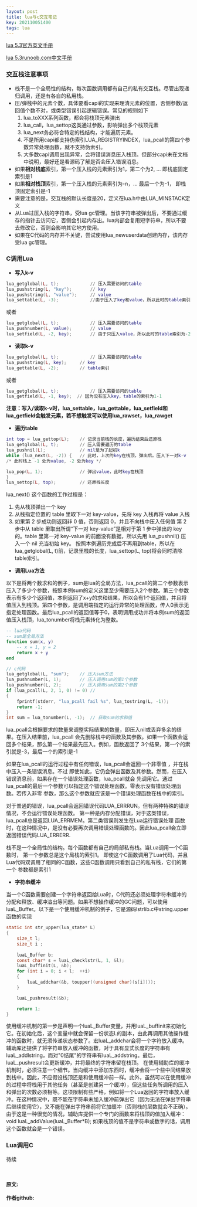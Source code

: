 ```yaml
---
layout: post
title: lua与c交互笔记
key: 202110051400
tags: lua
---
```


[lua 5.3官方英文手册](https://www.lua.org/manual/5.3/)

[lua 5.3runoob.com中文手册](https://www.runoob.com/manual/lua53doc/manual.html)

### 交互栈注意事项
* 栈不是一个全局性的结构，每次函数调用都有自己的私有交互栈。尽管出现递归调用，还是有各自的私用栈。
* 压/弹栈中的元素个数，具体要看capi的实现来理清元素的位置，否侧参数/返回值个数不对，或类型错误引起逻辑错误。常见的规则如下
    1. lua_toXXX系列函数，都会将栈顶元素弹出
    2. lua_call，lua_settop这类通过参数，影响弹出多个栈顶元素
    3. lua_next务必符合特定的栈结构，才能遍历元素。
    4. 不是所用capi都支持伪索引LUA_REGISTRYINDEX，lua_pcall的第四个参数异常处理函数，就不支持伪索引。
    5. 大多数capi调用出现异常，会将错误消息压入栈顶。但部分capi未在文档中说明，最好还是看源码了解是否会压入错误消息。
* 如果**相对栈底**索引，第一个压入栈的元素索引为1，第二个为2, ... 即栈底固定索引是1
* 如果**相对栈顶**索引，第一个压入栈的元素索引为-n，... 最后一个为-1， 即栈顶固定索引是-1
* 需要注意的是，交互栈的默认长度是20，定义在lua.h中由LUA_MINSTACK定义
* 从Lua过压入栈的字符串，受lua gc管理。当该字符串被弹出后，不要通过缓存的指针去访问它，否侧会引起内存出。lua内部会复用短字符串，所以不要去修改它，否则会影响其它地方使用。
* 如果在C代码的内存并不关键，尝试使用lua_newuserdata创建内存，该内存受lua gc管理。

### C调用Lua

* **写入k-v**
```lua
lua_getglobal(L, t);            // 压入需要访问的table
lua_pushstring(L, "key");       // key
lua_pushstring(L, "value");     // value
lua_settable(L, -3);            //由于压入了key和value，所以此时的table索引为-3
```
或者
```lua
lua_getglobal(L, t);            // 压入需要访问的table
lua_pushnumber(L, value);       // value
lua_setfield(L, -2, key);       // 由于只压入value，所以此时的table索引为-2
```

* **读取k-v**

```lua
lua_getglobal(L, t);            // 压入需要访问的table
lua_pushstring(L, key);     // key
lua_gettable(L, -2);        // table索引
```
或者
```lua
lua_getglobal(L, t);            // 压入需要访问的table
lua_getfield(L, -1, key);  // 因为没有压入key，table的索引为1-1
```

**注意：写入/读取k-v时，lua_settable，lua_gettable，lua_setfield和lua_getfield会触发元素，若不想触发可以使用lua_rawset，lua_rawget**

* **遍历table**

```lua
int top = lua_gettop(L);    // 记录当前栈的长度，遍历结束后还原栈
lua_getglobal(L, t);        // 压入需要遍历的table
lua_pushnil(L);             // nil是为了起初k
while (lua_next(L, -2)) {   // 此时，上次的key在栈顶，弹出后。压入下一对k-v
/* 此时栈上 -1 处为value, -2 处为key */

lua_pop(L, 1);              // 弹出value，此时key在栈顶
}
lua_settop(L, top);         // 还原栈长度
```

lua_next() 这个函数的工作过程是：
1) 先从栈顶弹出一个 key
2) 从栈指定位置的 table 里取下一对 key-value，先将 key 入栈再将 value 入栈
3) 如果第 2 步成功则返回非 0 值，否则返回 0，并且不向栈中压入任何值
第 2 步中从 table 里取出所谓“下一对 key-value”是相对于第 1 步中弹出的 key 的。table 里第一对 key-value 的前面没有数据，所以先用 lua_pushnil() 压入一个 nil 充当初始 key。
按照本例遍历完成后不再用到table，所以在lua_getglobal(L, t)前，记录里栈的长度，lua_settop(L, top)将会同时清除table索引。

* **调用Lua方法**

以下是将两个数求和的例子，sum是lua的全局方法，lua_pcall的第二个参数表示压入了多少个参数，按照本例sum的定义这里至少需要压入2个参数。第三个参数表示有多少个返回值，本例返回了x+y的求和结果，所以会有1个返回值，并且将值压入到栈顶。第四个参数，是调用端指定的运行异常的处理函数，传人0表示无指定处理函数。最后lua_pcall的返回值等于0，表明调用成功并将本例sum的返回值压入栈顶，lua_tonumber将栈元素转化为整数。
```lua
-- lua代码
-- sum是全局方法
function sum(x, y)
    -- x = 1, y = 2
    return x + y
end

```
```c
// c代码
lua_getglobal(L, "sum");    // 压入sum方法
lua_pushnumber(L, 1);       // 压入调用sum的第1个参数
lua_pushnumber(L, 2);       // 压入调用sum的第2个参数
if (lua_pcall(L, 2, 1, 0) != 0) //
{
    fprintf(stderr, "lua_pcall fail %s", lua_tostring(L, -1));
    return -1;
}
int sum = lua_tonumber(L, -1);  // 获取sum的求和值
```
lua_pcall会根据要求的数量来调整实际结果的数量，即压入nil或丢弃多余的结果。在压入结果前，lua_pcall
会先删除栈中的函数及其参数。如果一个函数会返回多个结果，那么第一个结果最先压入。例如，函数返回了
3个结果，第一个的索引就是-3，最后一个的索引是-1

如果在lua_pcall的运行过程中有任何错误，lua_pcall会返回一个非零值 ，并在栈中压入一条错误消息。不过
即使如此，它仍会弹出函数及其参数。然而，在压入错误消息前，如果存在一个错误处理函数，lua_pcall就会
先调用它。通过lua_pcall的最后一个参数可以指定这个错误处理函数。零表示没有错误处理函数。若传入非零
参数，那么这个参数就应该是一个错误处理函数在栈中的索引。

对于普通的错误，lua_pcall会返回错误代码LUA_ERRRUN。但有两种特殊的错误情况，不会运行错误处理函数。
第一种是内存分配错误，对于这类错误，lua_pcall总是返回LUA_ERRMEM。第二类错误则发生在Lua运行错误处理
函数时，在这种情况中，是没有必要再次调用错误处理函数的。因此lua_pcall会立即返回错误代码LUA_ERRERR.

栈不是一个全局性的结构。每个函数都有自己的局部私有栈。当Lua调用一个C函数时， 第一个参数总是这个局栈的索引1。
即使这个C函数调用了Lua代码，并且Lua代码双调用了相同的C函数，这些C函数调用只看到自己的私有栈，它们的第一个
参数都是索引1


* **字符串缓冲**

当一个C函数需要创建一个字符串返回给Lua时，C代码还必须处理字符串缓冲的分配和释放、缓冲溢出等问题。如果不想操作缓冲的GC问题，可以使用luaL_Buffer。以下是一个使用缓冲机制的例子，它是源码lstrlib.c中string.upper函数的实现

```c
static int str_upper(lua_state* L)
{
    size_t l;
    size_t i ;
    
    luaL_Buffer b;
    const char* s = luaL_checklstr(L, 1, &l);
    luaL_buffinit(L, &b);
    for (int i = 0; i < l;  ++i)
    {
        luaL_addchar(&b, toupper((unsigned char)(s[i])));
    }

    luaL_pushresult(&b);

    return 1;
}
```
使用缓冲机制的第一步是声明一个luaL_Buffer变量，并用luaL_buffinit来初始化它。在初始化后，这个变量中就会保留一份状态L的副本，由此再调用其他操作缓冲的函数时，就无须传递状态参数了。宏luaL_addchar会将一个字符放入缓冲。辅助库还提供了将字符串放入缓冲的函数，对于具有显式长度的字符串有luaL_addlstring，而对"0结尾"的字符串有luaL_addstring。最后，luaL_pushresult会更新缓冲，并将最终的字符串留在栈顶。
在使用辅助库的缓冲机制时，必须注意一个细节。当向缓冲中添加东西时，缓冲会将一个些中间结果放到栈中。因此，不应假设栈顶还是和使用缓冲前一样。此外，虽然可以在使用缓冲的过程中将栈用于其他任务（甚至是创建另一个缓冲），但这些任务所调用的压入和弹出的次数必须相等。这项限制有些严格，例如将一个Lua返回的字符串放入缓冲。在这种情况中，既不能在字符串未加入缓冲前弹出它（因为无法在弹出字符串后继续使用它），又不能在弹出字符串前将它加缓冲（否则栈的层数就会不正确）。
由于这是一种很觉的情况，辅助库提供一个专门的函数来将栈顶的值加入缓冲：
void luaL_addValue(luaL_Buffer*B);
如果栈顶的值不是字符串或数字的话，调用这个函数就会是一个错误。


### Lua调用C

待续

<br>	
<br>	
<b>原文:<br>
<https://lizijie.github.io/2021/10/05/lua%E4%B8%8Ec%E4%BA%A4%E4%BA%92%E7%AC%94%E8%AE%B0.html>
<br>
作者github:<br>	
<https://github.com/lizijie>
</b>
